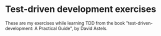# Test-driven development exercises
These are my exercises while learning TDD from the book "test-driven-development: A Practical Guide", by David Astels.
